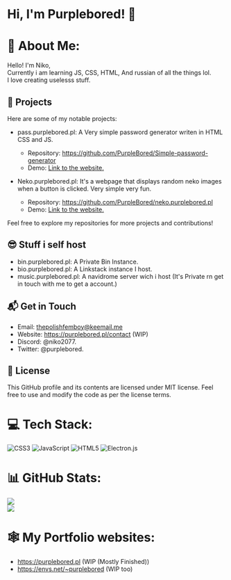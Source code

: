 # Hi, I'm Purplebored! 👋
# 💫 About Me:
Hello! I'm Niko,<br>Currently i am learning JS, CSS, HTML, And russian of all the things lol.<br>I love creating uselesss stuff.
## 🔭 Projects

Here are some of my notable projects:

- pass.purplebored.pl: A Very simple password generator writen in HTML CSS and JS.
  - Repository: https://github.com/PurpleBored/Simple-password-generator
  - Demo: [Link to the website.](https://pass.purplebored.pl)

- Neko.purplebored.pl: It's a webpage that displays random neko images when a button is clicked. Very simple very fun.
  - Repository: https://github.com/PurpleBored/neko.purplebored.pl
  - Demo: [Link to the website.](https://neko.purplebored.pl)

Feel free to explore my repositories for more projects and contributions!

## 😎 Stuff i self host
- bin.purplebored.pl: A Private Bin Instance.
- bio.purplebored.pl: A Linkstack instance I host.
- music.purplebored.pl: A navidrome server wich i host (It's Private rn get in touch with me to get a account.)

## 📬 Get in Touch

- Email: thepolishfemboy@keemail.me
- Website: https://purplebored.pl/contact (WIP)
- Discord: @niko2077.
- Twitter: @purplebored.
## 📝 License

This GitHub profile and its contents are licensed under MIT license. Feel free to use and modify the code as per the license terms.

# 💻 Tech Stack:
![CSS3](https://img.shields.io/badge/css3-%231572B6.svg?style=flat-square&logo=css3&logoColor=white) ![JavaScript](https://img.shields.io/badge/javascript-%23323330.svg?style=flat-square&logo=javascript&logoColor=%23F7DF1E) ![HTML5](https://img.shields.io/badge/html5-%23E34F26.svg?style=flat-square&logo=html5&logoColor=white) ![Electron.js](https://img.shields.io/badge/Electron-191970?style=flat-square&logo=Electron&logoColor=white)
# 📊 GitHub Stats:
![](https://github-readme-stats.vercel.app/api?username=PurpleBored&theme=radical&hide_border=true&include_all_commits=true&count_private=true)<br/>
![](https://github-readme-stats.vercel.app/api/top-langs/?username=PurpleBored&theme=radical&hide_border=true&include_all_commits=true&count_private=true&layout=compact)

# 🕸 My Portfolio websites:
- https://purplebored.pl (WIP (Mostly Finished))
- https://envs.net/~purplebored (WIP too)

